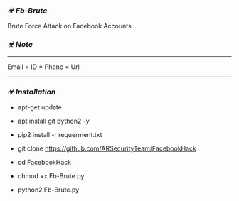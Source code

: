 ### _☣ Fb-Brute_

Brute Force Attack on Facebook Accounts

### _☣ Note_
_______________________________
   Email = ID = Phone = Url
_______________________________

### _☣ Installation_

* apt-get update

* apt install git python2 -y

* pip2 install -r requerment.txt

* git clone https://github.com/ARSecurityTeam/FacebookHack

* cd FacebookHack

* chmod +x Fb-Brute.py

* python2 Fb-Brute.py

